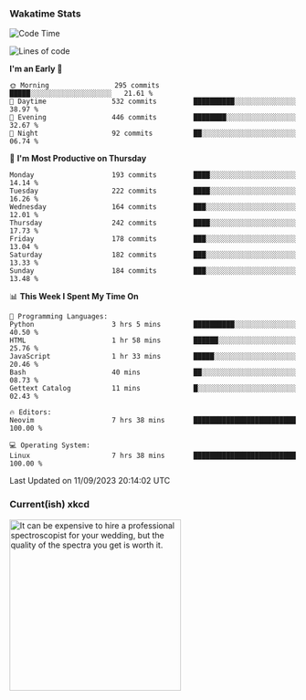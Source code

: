 ### Wakatime Stats
<!--START_SECTION:waka-->
![Code Time](http://img.shields.io/badge/Code%20Time-1%2C949%20hrs%2048%20mins-blue)

![Lines of code](https://img.shields.io/badge/From%20Hello%20World%20I%27ve%20Written-837.8%20thousand%20lines%20of%20code-blue)

**I'm an Early 🐤** 

```text
🌞 Morning                295 commits         █████░░░░░░░░░░░░░░░░░░░░   21.61 % 
🌆 Daytime                532 commits         ██████████░░░░░░░░░░░░░░░   38.97 % 
🌃 Evening                446 commits         ████████░░░░░░░░░░░░░░░░░   32.67 % 
🌙 Night                  92 commits          ██░░░░░░░░░░░░░░░░░░░░░░░   06.74 % 
```
📅 **I'm Most Productive on Thursday** 

```text
Monday                   193 commits         ████░░░░░░░░░░░░░░░░░░░░░   14.14 % 
Tuesday                  222 commits         ████░░░░░░░░░░░░░░░░░░░░░   16.26 % 
Wednesday                164 commits         ███░░░░░░░░░░░░░░░░░░░░░░   12.01 % 
Thursday                 242 commits         ████░░░░░░░░░░░░░░░░░░░░░   17.73 % 
Friday                   178 commits         ███░░░░░░░░░░░░░░░░░░░░░░   13.04 % 
Saturday                 182 commits         ███░░░░░░░░░░░░░░░░░░░░░░   13.33 % 
Sunday                   184 commits         ███░░░░░░░░░░░░░░░░░░░░░░   13.48 % 
```


📊 **This Week I Spent My Time On** 

```text
💬 Programming Languages: 
Python                   3 hrs 5 mins        ██████████░░░░░░░░░░░░░░░   40.50 % 
HTML                     1 hr 58 mins        ██████░░░░░░░░░░░░░░░░░░░   25.76 % 
JavaScript               1 hr 33 mins        █████░░░░░░░░░░░░░░░░░░░░   20.46 % 
Bash                     40 mins             ██░░░░░░░░░░░░░░░░░░░░░░░   08.73 % 
Gettext Catalog          11 mins             █░░░░░░░░░░░░░░░░░░░░░░░░   02.43 % 

🔥 Editors: 
Neovim                   7 hrs 38 mins       █████████████████████████   100.00 % 

💻 Operating System: 
Linux                    7 hrs 38 mins       █████████████████████████   100.00 % 
```


 Last Updated on 11/09/2023 20:14:02 UTC
<!--END_SECTION:waka-->

### Current(ish) xkcd
<a id="xkcd-a" title="It can be expensive to hire a professional spectroscopist for your wedding, but the quality of the spectra you get is worth it." href="https://www.xkcd.com" target="_blank">
        <img align="center" id="xkcd-img" src="https://imgs.xkcd.com/comics/gold.png" alt="It can be expensive to hire a professional spectroscopist for your wedding, but the quality of the spectra you get is worth it." height=300 />
</a>
